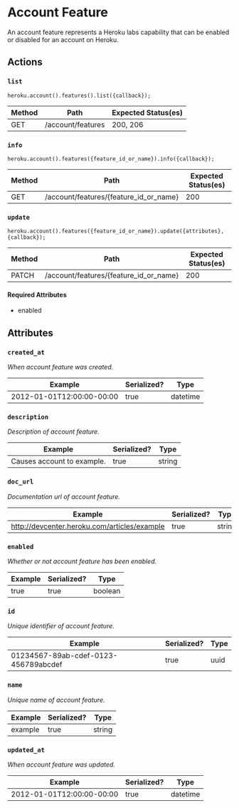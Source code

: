 # Account Feature

An account feature represents a Heroku labs capability that can be enabled or disabled for an account on Heroku.

## Actions

### `list`

`heroku.account().features().list({callback});`

Method | Path | Expected Status(es)
--- | --- | ---
GET | /account/features | 200, 206

### `info`

`heroku.account().features({feature_id_or_name}).info({callback});`

Method | Path | Expected Status(es)
--- | --- | ---
GET | /account/features/{feature_id_or_name} | 200

### `update`

`heroku.account().features({feature_id_or_name}).update({attributes}, {callback});`

Method | Path | Expected Status(es)
--- | --- | ---
PATCH | /account/features/{feature_id_or_name} | 200

#### Required Attributes

- enabled

## Attributes

### `created_at`

*When account feature was created.*

Example | Serialized? | Type
--- | --- | ---
2012-01-01T12:00:00-00:00 | true | datetime

### `description`

*Description of account feature.*

Example | Serialized? | Type
--- | --- | ---
Causes account to example. | true | string

### `doc_url`

*Documentation url of account feature.*

Example | Serialized? | Type
--- | --- | ---
http://devcenter.heroku.com/articles/example | true | string

### `enabled`

*Whether or not account feature has been enabled.*

Example | Serialized? | Type
--- | --- | ---
true | true | boolean

### `id`

*Unique identifier of account feature.*

Example | Serialized? | Type
--- | --- | ---
01234567-89ab-cdef-0123-456789abcdef | true | uuid

### `name`

*Unique name of account feature.*

Example | Serialized? | Type
--- | --- | ---
example | true | string

### `updated_at`

*When account feature was updated.*

Example | Serialized? | Type
--- | --- | ---
2012-01-01T12:00:00-00:00 | true | datetime

